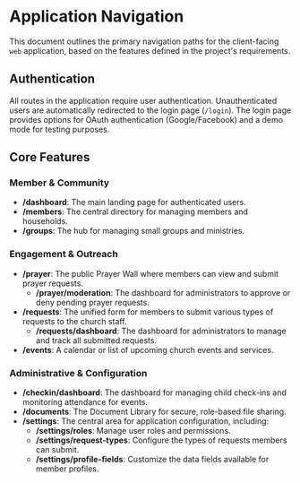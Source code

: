 # Application Navigation

This document outlines the primary navigation paths for the client-facing `web` application, based
on the features defined in the project's requirements.

## Authentication

All routes in the application require user authentication. Unauthenticated users are automatically
redirected to the login page (`/login`). The login page provides options for OAuth authentication
(Google/Facebook) and a demo mode for testing purposes.

## Core Features

### Member & Community

- **/dashboard**: The main landing page for authenticated users.
- **/members**: The central directory for managing members and households.
- **/groups**: The hub for managing small groups and ministries.

### Engagement & Outreach

- **/prayer**: The public Prayer Wall where members can view and submit prayer requests.
  - **/prayer/moderation**: The dashboard for administrators to approve or deny pending prayer
    requests.
- **/requests**: The unified form for members to submit various types of requests to the church
  staff.
  - **/requests/dashboard**: The dashboard for administrators to manage and track all submitted
    requests.
- **/events**: A calendar or list of upcoming church events and services.

### Administrative & Configuration

- **/checkin/dashboard**: The dashboard for managing child check-ins and monitoring attendance for
  events.
- **/documents**: The Document Library for secure, role-based file sharing.
- **/settings**: The central area for application configuration, including:
  - **/settings/roles**: Manage user roles and permissions.
  - **/settings/request-types**: Configure the types of requests members can submit.
  - **/settings/profile-fields**: Customize the data fields available for member profiles.
